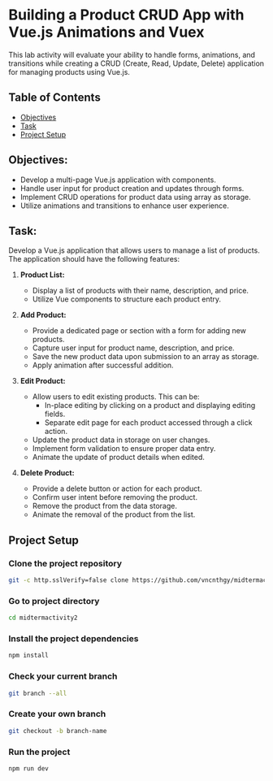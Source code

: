# **Building a Product CRUD App with Vue.js Animations and Vuex**

This lab activity will evaluate your ability to handle forms, animations, and transitions while creating a CRUD (Create, Read, Update, Delete) application for managing products using Vue.js.

## Table of Contents

- [Objectives](#objectives)
- [Task](#task)
- [Project Setup](#project-setup)

## **Objectives:**

-   Develop a multi-page Vue.js application with components.
-   Handle user input for product creation and updates through forms.
-   Implement CRUD operations for product data using array as storage.
-   Utilize animations and transitions to enhance user experience.

## **Task:**

Develop a Vue.js application that allows users to manage a list of products. The application should have the following features:

1. **Product List:**

    -   Display a list of products with their name, description, and price.
    -   Utilize Vue components to structure each product entry.

2. **Add Product:**

    -   Provide a dedicated page or section with a form for adding new products.
    -   Capture user input for product name, description, and price.
    -   Save the new product data upon submission to an array as storage.
    -   Apply animation after successful addition.

3. **Edit Product:**

    -   Allow users to edit existing products. This can be:
        -   In-place editing by clicking on a product and displaying editing fields.
        -   Separate edit page for each product accessed through a click action.
    -   Update the product data in storage on user changes.
    -   Implement form validation to ensure proper data entry.
    -   Animate the update of product details when edited.

4. **Delete Product:**

    -   Provide a delete button or action for each product.
    -   Confirm user intent before removing the product.
    -   Remove the product from the data storage.
    -   Animate the removal of the product from the list.
    

## Project Setup

### Clone the project repository

```sh
git -c http.sslVerify=false clone https://github.com/vncnthgy/midtermactivity2.git
```

### Go to project directory

```sh
cd midtermactivity2
```

### Install the project dependencies

```sh
npm install
```

### Check your current branch

```sh
git branch --all
```

### Create your own branch

```sh
git checkout -b branch-name
```

### Run the project

```sh
npm run dev
```
